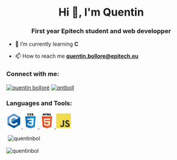 <h1 align="center">Hi 👋, I'm Quentin</h1>
<h3 align="center">First year Epitech student and web developper</h3>

- 🌱 I’m currently learning **C**

- 📫 How to reach me **quentin.bollore@epitech.eu**

<h3 align="left">Connect with me:</h3>
<p align="left">
<a href="https://linkedin.com/in/quentin-bolloré-668233262" target="blank"><img align="center" src="https://raw.githubusercontent.com/rahuldkjain/github-profile-readme-generator/master/src/images/icons/Social/linked-in-alt.svg" alt="quentin bolloré" height="30" width="40" /></a>
<a href="https://instagram.com/qntboll" target="blank"><img align="center" src="https://raw.githubusercontent.com/rahuldkjain/github-profile-readme-generator/master/src/images/icons/Social/instagram.svg" alt="qntboll" height="30" width="40" /></a>
</p>

<h3 align="left">Languages and Tools:</h3>
<p align="left"> <a href="https://www.cprogramming.com/" target="_blank" rel="noreferrer"> <img src="https://raw.githubusercontent.com/devicons/devicon/master/icons/c/c-original.svg" alt="c" width="40" height="40"/> </a> <a href="https://www.w3schools.com/css/" target="_blank" rel="noreferrer"> <img src="https://raw.githubusercontent.com/devicons/devicon/master/icons/css3/css3-original-wordmark.svg" alt="css3" width="40" height="40"/> </a> <a href="https://www.w3.org/html/" target="_blank" rel="noreferrer"> <img src="https://raw.githubusercontent.com/devicons/devicon/master/icons/html5/html5-original-wordmark.svg" alt="html5" width="40" height="40"/> </a> <a href="https://developer.mozilla.org/en-US/docs/Web/JavaScript" target="_blank" rel="noreferrer"> <img src="https://raw.githubusercontent.com/devicons/devicon/master/icons/javascript/javascript-original.svg" alt="javascript" width="40" height="40"/> </a> </p>

<p>&nbsp;<img align="center" src="https://github-readme-stats.vercel.app/api?username=quentinbol&show_icons=true&locale=en" alt="quentinbol" /></p>

<p><img align="center" src="https://github-readme-streak-stats.herokuapp.com/?user=quentinbol&" alt="quentinbol" /></p>



